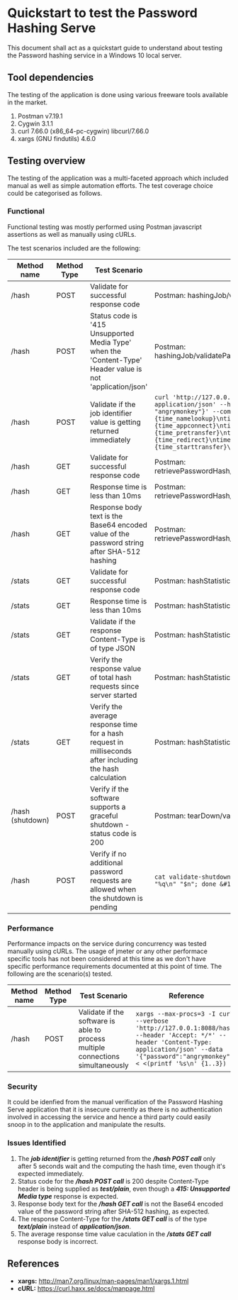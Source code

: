 # Quickstart to test the Password Hashing Serve #
This document shall act as a quickstart guide to understand about testing the Password hashing service in a Windows 10 local server.

## Tool dependencies ##
The testing of the application is done using various freeware tools available in the market.
1. Postman v7.19.1
2. Cygwin 3.1.1
3. curl 7.66.0 (x86_64-pc-cygwin) libcurl/7.66.0
4. xargs (GNU findutils) 4.6.0

## Testing overview ##
The testing of the application was a multi-faceted approach which included manual as well as simple automation efforts. The test coverage choice could be categorised as follows.

### Functional ###
Functional testing was mostly performed using Postman javascript assertions as well as manually using cURLs. 

The test scenarios included are the following:

Method name  | Method Type | Test Scenario | Reference | Test Result
------------- | ------------- | ------------- | ------------- | -------------
/hash | POST | Validate for successful response code | Postman: hashingJob/validatePasswordHashEndpointFunctionality | <span style="color:green">*Pass*</span>
/hash | POST | Status code is '415 Unsupported Media Type' when the 'Content-Type' Header value is not 'application/json' | Postman: hashingJob/validatePasswordHashEndpointForUnsupportedMediaType | <span style="color:red">*Fail*</span>
/hash | POST | Validate if the job identifier value is getting returned immediately | ``` curl 'http://127.0.0.1:8088/hash' --header 'Content-Type: application/json' --header 'Accept: */*' --data-raw '{"password": "angrymonkey"}' --compressed -s -o /dev/null -w  "\ntime_namelookup:  %{time_namelookup}\ntime_connect:  %{time_connect}\ntime_appconnect:  %{time_appconnect}\ntime_pretransfer:  %{time_pretransfer}\ntime_redirect:  %{time_redirect}\ntime_starttransfer:  %{time_starttransfer}\n__________\ntime_total:  %{time_total}\n" ``` | <span style="color:red">*Fail*</span>
/hash | GET | Validate for successful response code | Postman: retrievePasswordHash/validateHashedPasswordRetrievalEndpointFunctionality | <span style="color:green">*Pass*</span>
/hash | GET | Response time is less than 10ms | Postman: retrievePasswordHash/validateHashedPasswordRetrievalEndpointFunctionality | <span style="color:green">*Pass*</span>
/hash | GET | Response body text is the Base64 encoded value of the password string after SHA-512 hashing | Postman: retrievePasswordHash/validateHashedPasswordRetrievalEndpointFunctionality | <span style="color:red">*Fail*</span>
/stats | GET | Validate for successful response code | Postman: hashStatistics/valiateHashingStatsEndpointFunctionality | <span style="color:green">*Pass*</span>
/stats | GET | Response time is less than 10ms | Postman: hashStatistics/valiateHashingStatsEndpointFunctionality | <span style="color:green">*Pass*</span>
/stats | GET | Validate if the response Content-Type is of type JSON | Postman: hashStatistics/valiateHashingStatsEndpointFunctionality | <span style="color:red">*Fail*</span>
/stats | GET | Verify the response value of total hash requests since server started | Postman: hashStatistics/valiateHashingStatsEndpointFunctionality | <span style="color:green">*Pass*</span>
/stats | GET | Verify the average response time for a hash request in milliseconds after including the hash calculation | Postman: hashStatistics/valiateHashingStatsEndpointFunctionality | <span style="color:red">*Fail*</span>
/hash (shutdown) | POST | Verify if the software supports a graceful shutdown - status code is 200 | Postman: tearDown/validateShutdownEndpointResponseCode | <span style="color:green">*Pass*</span>
/hash | POST | Verify if no additional password requests are allowed when the shutdown is pending | ``` cat validate-shutdown-functionality &#124; while read n; do printf "%q\n" "$n"; done &#124; xargs --max-procs=2 -I LC bash -c LC ``` | <span style="color:green">*Pass*</span>

### Performance ###
Performance impacts on the service during concurrency was tested manually using cURLs. The usage of jmeter or any other performace specific tools has not been considered at this time as we don't have specific performance requirements documented at this point of time. The following are the scenario(s) tested.

Method name  | Method Type | Test Scenario | Reference | Test Result
------------- | ------------- | ------------- | ------------- | -------------
/hash | POST | Validate if the software is able to process multiple connections simultaneously | ``` xargs --max-procs=3 -I curl --verbose 'http://127.0.0.1:8088/hash' --header 'Accept: */*' --header 'Content-Type: application/json' --data '{"password":"angrymonkey"}' < <(printf '%s\n' {1..3}) ``` | <span style="color:green">*Pass*</span>

### Security ###
It could be idenfied from the manual verification of the Password Hashing Serve application that it is insecure currently as there is no authentication involved in accessing the service and hence a third party could easily snoop in to the application and manipulate the results.

### Issues Identified ###
1. The ***job identifier*** is getting returned from the ***/hash POST call*** only after 5 seconds wait and the computing the hash time, even though it's expected immediately.
2. Status code for the ***/hash POST call*** is 200 despite Content-Type header is being supplied as ***test/plain***, even though a ***415: Unsupported Media type*** response is expected.
3. Response body text for the ***/hash GET call*** is not the Base64 encoded value of the password string after SHA-512 hashing, as expected.
4. The response Content-Type  for the ***/stats GET call*** is of the type ***text/plain*** instead of ***application/json***.
5. The average response time value caculation in the ***/stats GET call*** response body is incorrect.

## References
* __xargs:__  http://man7.org/linux/man-pages/man1/xargs.1.html
* __cURL:__ https://curl.haxx.se/docs/manpage.html
